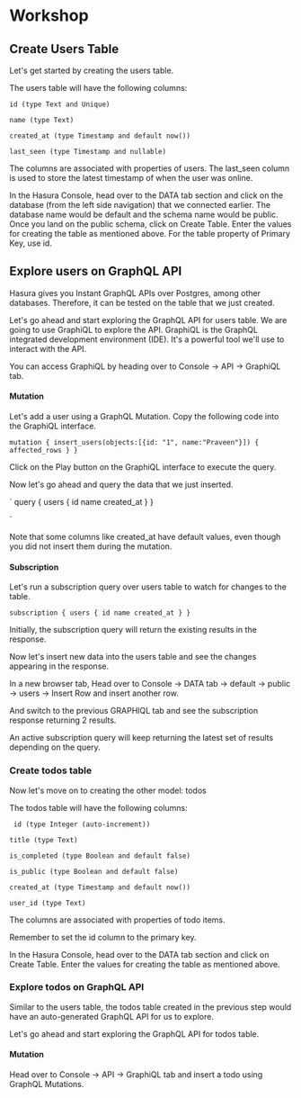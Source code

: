 # Workshop

## Create Users Table

Let's get started by creating the users table.

The users table will have the following columns:

`id (type Text and Unique)`

`name (type Text)`

`created_at (type Timestamp and default now())`

`last_seen (type Timestamp and nullable)`


The columns are associated with properties of users. The last_seen column is used to store the latest timestamp of when the user was online.

In the Hasura Console, head over to the DATA tab section and click on the database (from the left side navigation) that we connected earlier. The database name would be default and the schema name would be public. Once you land on the public schema, click on Create Table. Enter the values for creating the table as mentioned above. For the table property of Primary Key, use id.


## Explore users on GraphQL API

Hasura gives you Instant GraphQL APIs over Postgres, among other databases. Therefore, it can be tested on the table that we just created.

Let's go ahead and start exploring the GraphQL API for users table. We are going to use GraphiQL to explore the API. GraphiQL is the GraphQL integrated development environment (IDE). It's a powerful tool we'll use to interact with the API.

You can access GraphiQL by heading over to Console -> API -> GraphiQL tab.

#### Mutation

Let's add a user using a GraphQL Mutation. Copy the following code into the GraphiQL interface.

`
mutation {
  insert_users(objects:[{id: "1", name:"Praveen"}]) {
    affected_rows
  }
}
`

Click on the Play button on the GraphiQL interface to execute the query.

Now let's go ahead and query the data that we just inserted.

`
query {
  users {
    id
    name
    created_at
  }
}

`

Note that some columns like created_at have default values, even though you did not insert them during the mutation.


#### Subscription

Let's run a subscription query over users table to watch for changes to the table.

`
subscription {
  users {
    id
    name
    created_at
  }
}
`

Initially, the subscription query will return the existing results in the response.

Now let's insert new data into the users table and see the changes appearing in the response.

In a new browser tab, Head over to Console -> DATA tab -> default -> public -> users -> Insert Row and insert another row.

And switch to the previous GRAPHIQL tab and see the subscription response returning 2 results.

An active subscription query will keep returning the latest set of results depending on the query.

### Create todos table

Now let's move on to creating the other model: todos

The todos table will have the following columns:

` id (type Integer (auto-increment))`

` title (type Text) `

` is_completed (type Boolean and default false) `

` is_public (type Boolean and default false) `

` created_at (type Timestamp and default now()) `

` user_id (type Text) `

The columns are associated with properties of todo items.

Remember to set the id column to the primary key.

In the Hasura Console, head over to the DATA tab section and click on Create Table. Enter the values for creating the table as mentioned above.

### Explore todos on GraphQL API

Similar to the users table, the todos table created in the previous step would have an auto-generated GraphQL API for us to explore.

Let's go ahead and start exploring the GraphQL API for todos table.

#### Mutation

Head over to Console -> API -> GraphiQL tab and insert a todo using GraphQL Mutations.


